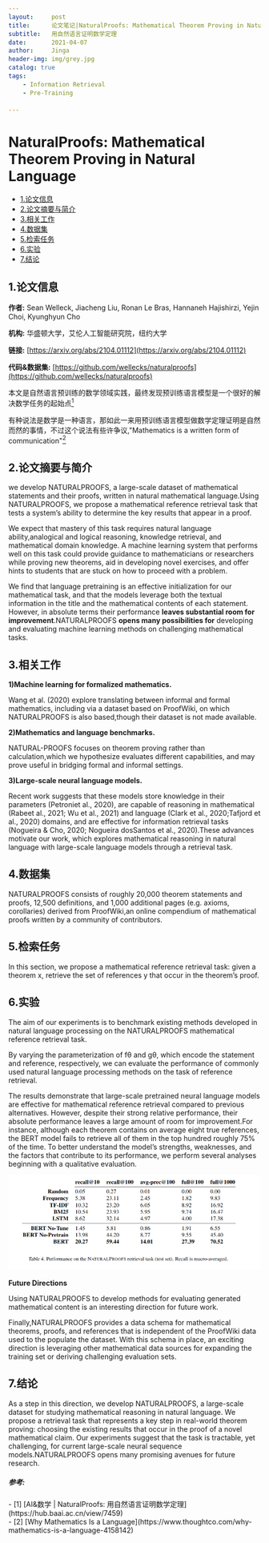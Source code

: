```yaml
---
layout:     post
title:      论文笔记|NaturalProofs: Mathematical Theorem Proving in Natural Language
subtitle:   用自然语言证明数学定理
date:       2021-04-07
author:     Jinga
header-img: img/grey.jpg
catalog: true
tags:
    - Information Retrieval
    - Pre-Training

---
```


# NaturalProofs: Mathematical Theorem Proving in Natural Language

* [1.论文信息](#1)
* [2.论文摘要与简介](#2)
* [3.相关工作](#3)
* [4.数据集](#4)
* [5.检索任务](#5)
* [6.实验](#6)
* [7.结论](#7)

<h2 id="1">1.论文信息</h2>

**作者:** Sean Welleck, Jiacheng Liu, Ronan Le Bras, Hannaneh Hajishirzi, Yejin Choi, Kyunghyun Cho   

**机构:** 华盛顿大学，艾伦人工智能研究院，纽约大学		

**链接:** [https://arxiv.org/abs/2104.01112](https://arxiv.org/abs/2104.01112)  

**代码&数据集:** [https://github.com/wellecks/naturalproofs](https://github.com/wellecks/naturalproofs)  

本文是自然语言预训练的数学领域实践，最终发现预训练语言模型是一个很好的解决数学任务的起始点[<sup>1</sup>](#refer-anchor-1)  

有种说法是数学是一种语言，那如此一来用预训练语言模型做数学定理证明是自然而然的事情，不过这个说法有些许争议,"Mathematics is a written form of communication"[<sup>2</sup>](#refer-anchor-2)

<h2 id="2">2.论文摘要与简介</h2>  

we develop NATURALPROOFS, a large-scale dataset of mathematical statements and their proofs, written in natural mathematical language.Using NATURALPROOFS, we propose a mathematical reference retrieval task that tests a system’s ability to determine the key results that appear in a proof.		

We expect that mastery of this task requires natural language ability,analogical and logical reasoning, knowledge retrieval, and mathematical domain knowledge. A machine learning system that performs well on this task could provide guidance to mathematicians or researchers while proving new theorems, aid in developing novel exercises, and offer hints to students that are stuck on how to proceed with a problem.		

We find that language pretraining is an effective initialization for our mathematical task, and that the models leverage both the textual information in the title and the mathematical contents of each statement. However, in absolute terms their performance **leaves substantial room for improvement**.NATURALPROOFS **opens many possibilities for** developing and evaluating machine learning methods on challenging mathematical tasks.

<h2 id="3">3.相关工作</h2>

**1)Machine learning for formalized mathematics.**   

Wang et al. (2020) explore translating between informal and formal mathematics, including via a dataset based on ProofWiki, on which NATURALPROOFS is also based,though their dataset is not made available. 

**2)Mathematics and language benchmarks.**  

NATURAL-PROOFS focuses on theorem proving rather than calculation,which we hypothesize evaluates different capabilities, and may prove useful in bridging formal and informal settings.

**3)Large-scale neural language models.**  

Recent work suggests that these models store knowledge in their parameters (Petroniet al., 2020), are capable of reasoning in mathematical (Rabeet al., 2021; Wu et al., 2021) and language (Clark et al., 2020;Tafjord et al., 2020) domains, and are effective for information retrieval tasks (Nogueira & Cho, 2020; Nogueira dosSantos et al., 2020).These advances motivate our work, which explores mathematical reasoning in natural language with large-scale language models through a retrieval task.

<h2 id="4">4.数据集</h2>

NATURALPROOFS consists of roughly 20,000 theorem statements and proofs, 12,500 definitions, and 1,000 additional pages (e.g.  axioms, corollaries) derived from ProofWiki,an online compendium of mathematical proofs written by a community of contributors.		

<h2 id="5">5.检索任务</h2>		

In this section, we propose a mathematical reference retrieval task: given  a  theorem x,  retrieve  the  set  of  references y that occur in the theorem’s proof.

<h2 id="6">6.实验</h2>  

The aim of our experiments is to benchmark existing methods developed in natural language processing on the NATURALPROOFS mathematical reference retrieval task.		

By varying the parameterization of fθ and gθ, which encode the statement and reference, respectively, we can evaluate the performance of commonly used natural language processing methods on the task of reference retrieval.		

The results demonstrate that large-scale pretrained neural language models are effective for mathematical reference retrieval compared to previous alternatives.  However, despite their strong relative performance, their absolute performance leaves a large amount of room for improvement.For instance, although each theorem contains on average eight true references, the BERT model fails to retrieve all of them in the top hundred roughly 75% of the time.  To better understand the model’s strengths, weaknesses, and the factors that contribute to its performance, we perform several analyses beginning with a qualitative evaluation.	

![table4.png](/img/20210407table4.png)	

**Future Directions**		

Using NATURALPROOFS to develop methods for evaluating generated mathematical content is an interesting direction for future work.		

Finally,NATURALPROOFS provides  a  data  schema  for mathematical theorems, proofs, and references that is independent of the ProofWiki data used to the populate the dataset. With this schema in place, an exciting direction is leveraging other mathematical data sources for expanding the training set or deriving challenging evaluation sets.

<h2 id="7">7.结论</h2>  

As a step in this direction, we develop NATURALPROOFS, a large-scale dataset for studying mathematical reasoning in natural language. We propose a retrieval task that represents a key step in real-world theorem proving: choosing the existing results that occur in the proof of a novel mathematical claim.  Our experiments suggest that the task is tractable, yet challenging, for current large-scale neural sequence models.NATURALPROOFS opens many promising avenues for future research.		

##### 参考:
<div id="refer-anchor-1"></div>
- [1] [AI&数学 | NaturalProofs: 用自然语言证明数学定理](https://hub.baai.ac.cn/view/7459)
<div id="refer-anchor-2"></div>
- [2] [Why Mathematics Is a Language](https://www.thoughtco.com/why-mathematics-is-a-language-4158142)
